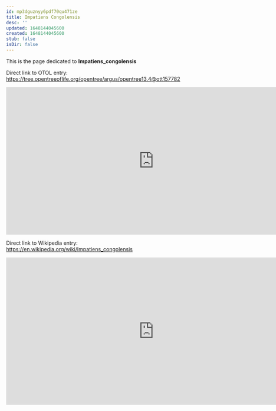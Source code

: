 ```yaml
---
id: mp3dguznyy6pdf70qu471ze
title: Impatiens Congolensis
desc: ''
updated: 1648144045600
created: 1648144045600
stub: false
isDir: false
---
```

This is the page dedicated to **Impatiens_congolensis**


Direct link to OTOL entry: https://tree.opentreeoflife.org/opentree/argus/opentree13.4@ott157782



<html>
    <body>
    <iframe src="https://tree.opentreeoflife.org/opentree/argus/opentree13.4@ott157782"
    width="800" height="400" frameborder="0" allowfullscreen> </iframe>
    </body>
</html>
    


Direct link to Wikipedia entry: https://en.wikipedia.org/wiki/Impatiens_congolensis



<html>
    <body>
    <iframe src="https://en.wikipedia.org/wiki/Impatiens_congolensis"
    width="800" height="400" frameborder="0" allowfullscreen> </iframe>
    </body>
</html>
    
